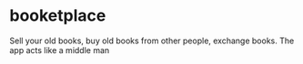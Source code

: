 # booketplace
Sell your old books, buy old books from other people, exchange books. The app acts like a middle man
